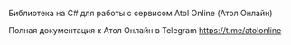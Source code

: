 Библиотека на С# для работы с сервисом Atol Online (Атол Онлайн)

Полная документация к Атол Онлайн в Telegram https://t.me/atolonline
